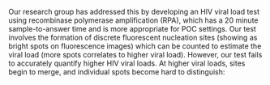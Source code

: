 Our research group has addressed this by developing an HIV viral load test using recombinase polymerase amplification (RPA), which has a 20 minute sample-to-answer time and is more appropriate for POC settings. Our test involves the formation of discrete fluorescent nucleation sites (showing as bright spots on fluorescence images) which can be counted to estimate the viral load (more spots correlates to higher viral load). However, our test fails to accurately quantify higher HIV viral loads. At higher viral loads, sites begin to merge, and individual spots become hard to distinguish: